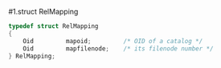 #1.struct RelMapping

```cpp
typedef struct RelMapping
{
	Oid			mapoid;			/* OID of a catalog */
	Oid			mapfilenode;	/* its filenode number */
} RelMapping;
```
